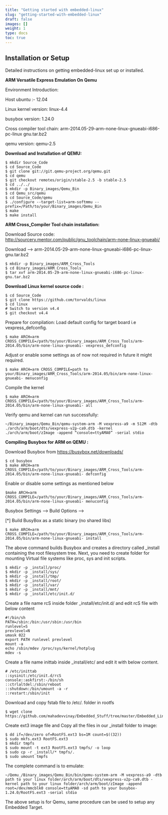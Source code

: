 ```yaml
---
title: "Getting started with embedded-linux"
slug: "getting-started-with-embedded-linux"
draft: false
images: []
weight: 1
type: docs
toc: true
---
```


## Installation or Setup
Detailed instructions on getting embedded-linux set up or installed.

**ARM Versatile Express Emulation On Qemu**

Environment Introduction:

Host ubuntu :- 12.04

Linux kernel version: linux-4.4

busybox version: 1.24.0

Cross compiler tool chain: arm-2014.05-29-arm-none-linux-gnueabi-i686-pc-linux gnu.tar.bz2

qemu version: qemu-2.5

**Download and Installation of QEMU:**

    $ mkdir Source_Code
    $ cd Source_Code
    $ git clone git://git.qemu-project.org/qemu.git
    $ cd qemu
    $ git checkout remotes/origin/stable-2.5 -b stable-2.5
    $ cd ../../
    $ mkdir -p Binary_images/Qemu_Bin
    $ cd Qemu_src/qemu
    $ cd Source_Code/qemu
    $ ./configure --target-list=arm-softmmu --prefix=/Path/to/your/Binary_images/Qemu_Bin
    $ make
    $ make install

**ARM Cross_Compiler Tool chain installation:**

Download Source code:
http://sourcery.mentor.com/public/gnu_toolchain/arm-none-linux-gnueabi/

Download
–> arm-2014.05-29-arm-none-linux-gnueabi-i686-pc-linux-gnu.tar.bz2

    $ mkdir -p Binary_images/ARM_Cross_Tools
    $ cd Binary_images/ARM_Cross_Tools
    $ tar xvf arm-2014.05-29-arm-none-linux-gnueabi-i686-pc-linux-gnu.tar.bz2

**Download Linux kernel source code :**

    $ cd Source_Code
    $ git clone https://github.com/torvalds/linux
    $ cd linux
    # Switch to version v4.4
    $ git checkout v4.4

Prepare for compilation:
Load default config for target board i.e vexpress_defconfig. 

    $ make ARCH=arm CROSS_COMPILE=/path/to/your/Binary_images/ARM_Cross_Tools/arm-2014.05/bin/arm-none-linux-gnueabi- vexpress_defconfig

Adjust or enable some settings as of now not required in future it might required.

    $ make ARCH=arm CROSS_COMPILE=path to your/Binary_images/ARM_Cross_Tools/arm-2014.05/bin/arm-none-linux-gnueabi- menuconfig

Compile the kernel

    $ make ARCH=arm CROSS_COMPILE=/path/to/your/Binary_images/ARM_Cross_Tools/arm-2014.05/bin/arm-none-linux-gnueabi- all

Verify qemu and kernel can run successfully:

    ~/Binary_images/Qemu_Bin/qemu-system-arm -M vexpress-a9 -m 512M -dtb ./arch/arm/boot/dts/vexpress-v2p-ca9.dtb -kernel ./arch/arm/boot/zImage -append “console=ttyAMA0” -serial stdio

**Compiling Busybox for ARM on QEMU :**

Download Busybox from https://busybox.net/downloads/

    $ cd busybox
    $ make ARCH=arm CROSS_COMPILE=/path/to/your/Binary_images/ARM_Cross_Tools/arm-2014.05/bin/arm-none-linux-gnueabi- defconfig

Enable or disable some settings as mentioned below

    $make ARCH=arm CROSS_COMPILE=/path/to/your/Binary_images/ARM_Cross_Tools/arm-2014.05/bin/arm-none-linux-gnueabi- menuconfig

Busybox Settings —> Build Options —>

[*] Build BusyBox as a static binary (no shared libs)

    $ make ARCH=arm CROSS_COMPILE=/path/to/your/Binary_images/ARM_Cross_Tools/arm-2014.05/bin/arm-none-linux-gnueabi- install

The above command builds Busybox and creates a directory called _install containing the root filesystem tree. Next, you need to create folder for mounting Virtual file systems like proc, sys and init scripts.


    $ mkdir -p _install/proc/
    $ mkdir -p _install/sys/
    $ mkdir -p _install/tmp/
    $ mkdir -p _install/root/
    $ mkdir -p _install/var/
    $ mkdir -p _install/mnt/
    $ mkdir -p _install/etc/init.d/

Create a file name rcS inside folder _install/etc/init.d/ and edit rcS file with below content

    #!/bin/sh
    PATH=/sbin:/bin:/usr/sbin:/usr/bin
    runlevel=S
    prevlevel=N
    umask 022
    export PATH runlevel prevlevel
    mount -a
    echo /sbin/mdev /proc/sys/kernel/hotplug
    mdev -s

Create a file name inittab inside _install/etc/ and edit it with below content.

    # /etc/inittab
    ::sysinit:/etc/init.d/rcS
    console::askfirst:-/bin/sh
    ::ctrlaltdel:/sbin/reboot
    ::shutdown:/bin/umount -a -r
    ::restart:/sbin/init

Download and copy fstab file to /etc/.  folder in rootfs

    $ wget clone https://github.com/mahadevvinay/Embedded_Stuff/tree/master/Embedded_Linux_Virtual_Setup/fstab

Create ext3 image file and Copy all the files in our _install folder to image:

    $ dd if=/dev/zero of=RootFS.ext3 bs=1M count=$((32))
    $ sudo mkfs.ext3 RootFS.ext3
    $ mkdir tmpfs
    $ sudo mount -t ext3 RootFS.ext3 tmpfs/ -o loop
    $ sudo cp -r _install/* tmpfs/.
    $ sudo umount tmpfs

The complete command is to emulate:

    ~/Qemu_/Binary_images/Qemu_Bin/bin/qemu-system-arm -M vexpress-a9 -dtb path to your linux folder/arch/arm/boot/dts/vexpress-v2p-ca9.dtb -kernel path to your linux folder/arch/arm/boot/zImage -append root=/dev/mmcblk0 console=ttyAMA0 -sd path to your busybox-1.24.0/RootFS.ext3 -serial stdio


The above setup is for Qemu, same procedure can be used to setup any Embedded Target.






